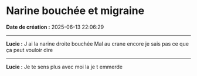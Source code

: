 # Narine bouchée et migraine

**Date de création :** 2025-06-13 22:06:29

---

**Lucie :**
J ai la narine droite bouchée Mal au crane encore je sais pas ce que ça peut vouloir dire

---

**Lucie :**
Je te sens plus avec moi la je t emmerde
